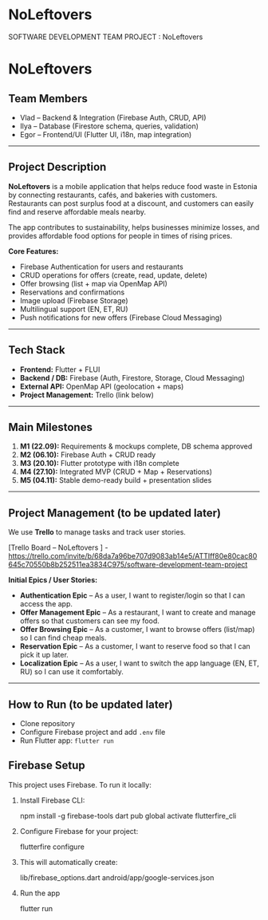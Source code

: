# NoLeftovers
SOFTWARE DEVELOPMENT TEAM PROJECT : NoLeftovers


# NoLeftovers

## Team Members
- Vlad – Backend & Integration (Firebase Auth, CRUD, API)
- Ilya – Database (Firestore schema, queries, validation)
- Egor – Frontend/UI (Flutter UI, i18n, map integration)

---

## Project Description
**NoLeftovers** is a mobile application that helps reduce food waste in Estonia by connecting restaurants, cafés, and bakeries with customers.  
Restaurants can post surplus food at a discount, and customers can easily find and reserve affordable meals nearby.  

The app contributes to sustainability, helps businesses minimize losses, and provides affordable food options for people in times of rising prices.  

**Core Features:**
- Firebase Authentication for users and restaurants
- CRUD operations for offers (create, read, update, delete)
- Offer browsing (list + map via OpenMap API)
- Reservations and confirmations
- Image upload (Firebase Storage)
- Multilingual support (EN, ET, RU)
- Push notifications for new offers (Firebase Cloud Messaging)

---

## Tech Stack
- **Frontend:** Flutter + FLUI
- **Backend / DB:** Firebase (Auth, Firestore, Storage, Cloud Messaging)
- **External API:** OpenMap API (geolocation + maps)
- **Project Management:** Trello (link below)

---

## Main Milestones
1. **M1 (22.09):** Requirements & mockups complete, DB schema approved  
2. **M2 (06.10):** Firebase Auth + CRUD ready  
3. **M3 (20.10):** Flutter prototype with i18n complete  
4. **M4 (27.10):** Integrated MVP (CRUD + Map + Reservations)  
5. **M5 (04.11):** Stable demo-ready build + presentation slides  

---

## Project Management (to be updated later)
We use **Trello** to manage tasks and track user stories.  

[Trello Board – NoLeftovers ] - https://trello.com/invite/b/68da7a96be707d9083ab14e5/ATTIff80e80cac80645c70550b8b252511ea3834C975/software-development-team-project

**Initial Epics / User Stories:**
- **Authentication Epic** – As a user, I want to register/login so that I can access the app.  
- **Offer Management Epic** – As a restaurant, I want to create and manage offers so that customers can see my food.  
- **Offer Browsing Epic** – As a customer, I want to browse offers (list/map) so I can find cheap meals.  
- **Reservation Epic** – As a customer, I want to reserve food so that I can pick it up later.  
- **Localization Epic** – As a user, I want to switch the app language (EN, ET, RU) so I can use it comfortably.  

---

## How to Run (to be updated later)
- Clone repository  
- Configure Firebase project and add `.env` file  
- Run Flutter app: `flutter run`  

## Firebase Setup

This project uses Firebase. To run it locally:

1. Install Firebase CLI:

   npm install -g firebase-tools
   dart pub global activate flutterfire_cli
   
2. Configure Firebase for your project:

     flutterfire configure

3. This will automatically create:

    lib/firebase_options.dart
    android/app/google-services.json

4. Run the app

    flutter run 
    
